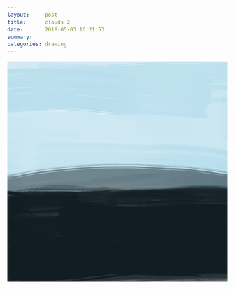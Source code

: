 ```yaml
---
layout:     post
title:      clouds 2
date:       2018-05-03 16:21:53
summary:    
categories: drawing
---
```

![clouds 2](/images/diary/clouds-2.png ".")
